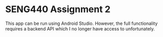 # SENG440 Assignment 2

This app can be run using Android Studio. However, the full functionality requires a backend API which I no longer have access to unfortunately.
